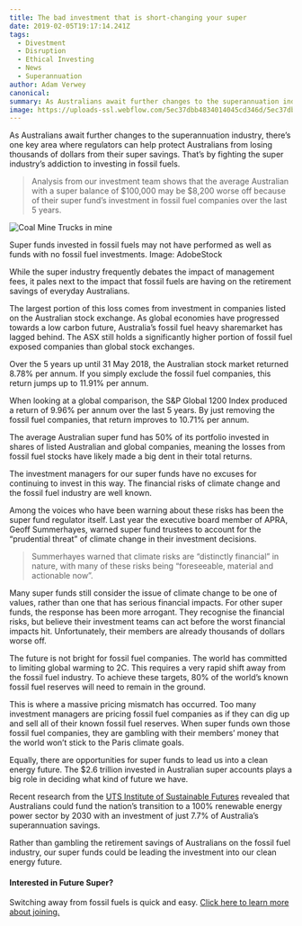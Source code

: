 ```yaml
---
title: The bad investment that is short-changing your super
date: 2019-02-05T19:17:14.241Z
tags: 
  - Divestment
  - Disruption
  - Ethical Investing
  - News
  - Superannuation
author: Adam Verwey
canonical: 
summary: As Australians await further changes to the superannuation industry, there’s one key area where regulators can help protect Australians from losing thousands of dollars from their super savings.
image: https://uploads-ssl.webflow.com/5ec37dbb4834014045cd346d/5ec37dbc483401bd03cd3ddc_Coal-Mine-Trucks-Aerial-compressor%20(1)%20(1).jpeg
---
```


As Australians await further changes to the superannuation industry, there’s one key area where regulators can help protect Australians from losing thousands of dollars from their super savings. That’s by fighting the super industry’s addiction to investing in fossil fuels.   

> Analysis from our investment team shows that the average Australian with a super balance of $100,000 may be $8,200 worse off because of their super fund’s investment in fossil fuel companies over the last 5 years.

![Coal Mine Trucks in mine](https://uploads-ssl.webflow.com/5ec37dbb4834014045cd346d/5ec37dbc483401bd03cd3ddc_Coal-Mine-Trucks-Aerial-compressor%20(1)%20(1).jpeg)

Super funds invested in fossil fuels may not have performed as well as funds with no fossil fuel investments. Image: AdobeStock

While the super industry frequently debates the impact of management fees, it pales next to the impact that fossil fuels are having on the retirement savings of everyday Australians.

The largest portion of this loss comes from investment in companies listed on the Australian stock exchange. As global economies have progressed towards a low carbon future, Australia’s fossil fuel heavy sharemarket has lagged behind. The ASX still holds a significantly higher portion of fossil fuel exposed companies than global stock exchanges.

Over the 5 years up until 31 May 2018, the Australian stock market returned 8.78% per annum. If you simply exclude the fossil fuel companies, this return jumps up to 11.91% per annum.

When looking at a global comparison, the S&P Global 1200 Index produced a return of 9.96% per annum over the last 5 years. By just removing the fossil fuel companies, that return improves to 10.71% per annum.

The average Australian super fund has 50% of its portfolio invested in shares of listed Australian and global companies, meaning the losses from fossil fuel stocks have likely made a big dent in their total returns.

The investment managers for our super funds have no excuses for continuing to invest in this way. The financial risks of climate change and the fossil fuel industry are well known.

Among the voices who have been warning about these risks has been the super fund regulator itself. Last year the executive board member of APRA, Geoff Summerhayes, warned super fund trustees to account for the “prudential threat” of climate change in their investment decisions. 

> Summerhayes warned that climate risks are “distinctly financial” in nature, with many of these risks being “foreseeable, material and actionable now”.

Many super funds still consider the issue of climate change to be one of values, rather than one that has serious financial impacts. For other super funds, the response has been more arrogant. They recognise the financial risks, but believe their investment teams can act before the worst financial impacts hit. Unfortunately, their members are already thousands of dollars worse off.

The future is not bright for fossil fuel companies. The world has committed to limiting global warming to 2C. This requires a very rapid shift away from the fossil fuel industry. To achieve these targets, 80% of the world’s known fossil fuel reserves will need to remain in the ground.

This is where a massive pricing mismatch has occurred. Too many investment managers are pricing fossil fuel companies as if they can dig up and sell all of their known fossil fuel reserves. When super funds own those fossil fuel companies, they are gambling with their members’ money that the world won’t stick to the Paris climate goals.

Equally, there are opportunities for super funds to lead us into a clean energy future. The $2.6 trillion invested in Australian super accounts plays a big role in deciding what kind of future we have.

Recent research from the [UTS Institute of Sustainable Futures](https://www.uts.edu.au/research-and-teaching/our-research/institute-sustainable-futures/our-research/energy-and-climate/supercharging-clean-energy) revealed that Australians could fund the nation’s transition to a 100% renewable energy power sector by 2030 with an investment of just 7.7% of Australia’s superannuation savings.

Rather than gambling the retirement savings of Australians on the fossil fuel industry, our super funds could be leading the investment into our clean energy future.

#### Interested in Future Super?

Switching away from fossil fuels is quick and easy. [Click here to learn more about joining.](https://www.myfuturesuper.com.au/super#sign-up)

